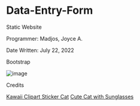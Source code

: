 # Data-Entry-Form

Static Website

Programmer: Madjos, Joyce A.

Date Written: July 22, 2022

Bootstrap

![image](https://user-images.githubusercontent.com/111858908/222716980-81fd2c75-5fcf-4d64-be48-a3350fd6d80a.png)

Credits

<a href="https://www.nicepng.com/maxp/u2e6e6y3w7a9q8e6/">Kawaii Clipart Sticker Cat</a>
<a href="https://www.freepik.com/premium-vector/draw-cute-cat-with-sunglasses_4394976.htm">Cute Cat with Sunglasses</a>
